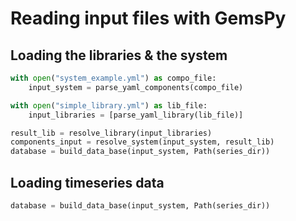 # Reading input files with GemsPy


## Loading the libraries & the system 



~~~ python
with open("system_example.yml") as compo_file:
    input_system = parse_yaml_components(compo_file)

with open("simple_library.yml") as lib_file:
    input_libraries = [parse_yaml_library(lib_file)]

result_lib = resolve_library(input_libraries)
components_input = resolve_system(input_system, result_lib)
database = build_data_base(input_system, Path(series_dir))
~~~

## Loading timeseries data

~~~ python
database = build_data_base(input_system, Path(series_dir))
~~~